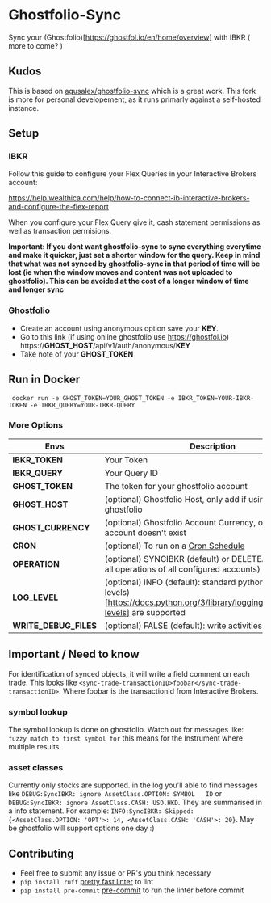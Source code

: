 # Ghostfolio-Sync

Sync your (Ghostfolio)[https://ghostfol.io/en/home/overview] with IBKR ( more to come? )

## Kudos 

This is based on [agusalex/ghostfolio-sync](https://github.com/agusalex/ghostfolio-sync) which is a great work.
This fork is more for personal developement, as it runs primarly against a self-hosted instance.

## Setup

### IBKR
Follow this guide to configure your Flex Queries in your Interactive Brokers account:

https://help.wealthica.com/help/how-to-connect-ib-interactive-brokers-and-configure-the-flex-report

When you configure your Flex Query give it, cash statement permissions as well as transaction permisions.

**Important: If you dont want ghostfolio-sync to sync everything everytime and make it quicker, just set a shorter window for the query. Keep in mind that what was not synced by ghostfolio-sync in that period of time will be lost (ie when the window moves and content was not uploaded to ghostfolio). This can be avoided at the cost of a longer window of time and longer sync**

### Ghostfolio
* Create an account using anonymous option save your **KEY**.
* Go to this link (if using online ghostfolio use https://ghostfol.io) https://**GHOST_HOST**/api/v1/auth/anonymous/**KEY**
* Take note of your **GHOST_TOKEN**

## Run in Docker

``` docker run -e GHOST_TOKEN=YOUR_GHOST_TOKEN -e IBKR_TOKEN=YOUR-IBKR-TOKEN -e IBKR_QUERY=YOUR-IBKR-QUERY```

### More Options
| Envs |Description  |
|--|--|
|**IBKR_TOKEN**  | Your Token  |
|**IBKR_QUERY**  | Your Query ID |
|**GHOST_TOKEN**  | The token for your ghostfolio account |
|**GHOST_HOST**  | (optional) Ghostfolio Host, only add if using custom ghostfolio |
|**GHOST_CURRENCY**  | (optional) Ghostfolio Account Currency, only applied if account doesn't exist |
|**CRON**  | (optional) To run on a [Cron Schedule](https://crontab.guru/) |
|**OPERATION** | (optional) SYNCIBKR (default) or DELETEALL (will erase all operations of all configured accounts) |
|**LOG_LEVEL** | (optional) INFO (default): standard python (logging levels)[https://docs.python.org/3/library/logging.html#logging-levels] are supported |
|**WRITE_DEBUG_FILES** | (optional) FALSE (default): write activities to debug file |

## Important / Need to know

For identification of synced objects, it will write a field comment on each trade. This looks like `<sync-trade-transactionID>foobar</sync-trade-transactionID>`.
Where foobar is the transactionId from Interactive Brokers.

### symbol lookup 

The symbol lookup is done on ghostfolio. Watch out for messages like: `fuzzy match to first symbol for` this means for the Instrument where multiple results.

### asset classes

Currently only stocks are supported.  in the log you'll able to find messages like `DEBUG:SyncIBKR: ignore AssetClass.OPTION: SYMBOL   ID` or `DEBUG:SyncIBKR: ignore AssetClass.CASH: USD.HKD`.
They are summarised in a info statement. For example: `INFO:SyncIBKR: Skipped: {<AssetClass.OPTION: 'OPT'>: 14, <AssetClass.CASH: 'CASH'>: 20}`. May be ghostfolio will support options one day :)


## Contributing

* Feel free to submit any issue or PR's you think necessary
* `pip install ruff` [pretty fast linter](https://github.com/charliermarsh/ruff) to lint
* `pip install pre-commit` [pre-commit](https://pre-commit.com/) to run the linter before commit 